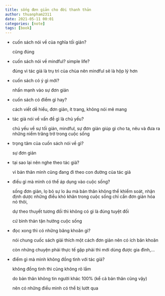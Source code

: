 ```yaml
---
title: sống đơn giản cho đời thanh thản
author: thuanpham2311
date: 2021-05-11 00:01
categories: [note]
tags: [book]
---
```

- cuốn sách nói về của nghĩa tối giản?

    cũng đúng

- cuốn sách nói về mindful? simple life?

    đúng vì tác giả là trụ trì của chùa nên mindful sẽ là hộp lý hơn

- cuốn sách có ý gì mới?

    nhấn mạnh vào sự đơn giản

- cuốn sách có điểm gì hay?

    cách viết dễ hiểu, đơn giản, ít trang, không nói mê mang

- tác giả nói về vấn đề gì là chủ yếu?

    chủ yếu về sự tối giản, mindful, sự đơn giản giúp gì cho ta, nêu và đưa ra những niềm trăng trở trong cuộc sống

- trọng tâm của cuốn sách nói về gì?

    sự đơn giản

- tại sao lại nên nghe theo tác giả?

    vì bản thân mình cũng đang đi theo con đường của tác giả

- điều gì mà mình có thể áp dụng vào cuộc sống?

    sống đơn giản, lọ bỏ sự lo âu mà bản thân không thể khiểm soát, nhận định dược những điều khó khăn trong cuộc sống chỉ cần đơn giản hóa nó thôi,

    dự theo thuyết tương đối thì không có gì là đúng tuyệt đối

    cứ bình thản tận hưởng cuộc sống

- đọc xong thì có những băng khoăn gì?

    nói chung cuốc sách giải thích một cách đơn giản nên có ích băn khoăn

    còn nhứng chuyện phải thực tế gặp phải thì mới dùng được gia đình,...

- điểm gì mà mình không đồng tình với tác giả?

    không đồng tình thì cũng không rõ lắm

    do bản thân không tin người khác 100% (kể cả bản thân cũng vậy)

    nên có những điều mình có thể bị lướt qua
